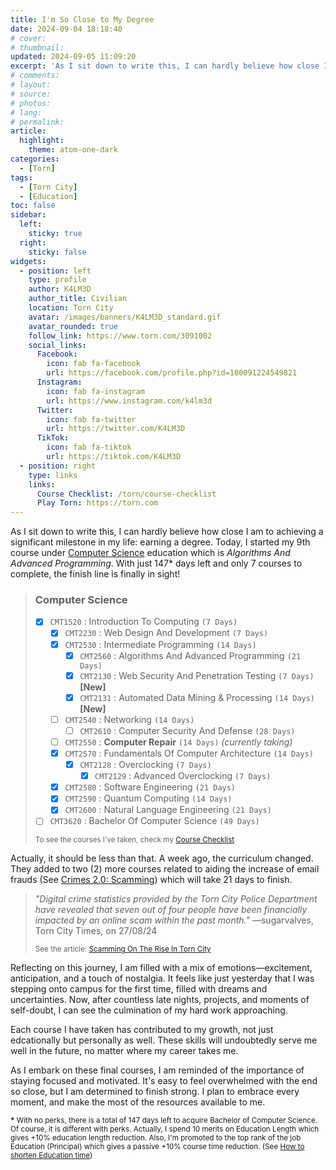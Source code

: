 ```yaml
---
title: I'm So Close to My Degree
date: 2024-09-04 18:18:40
# cover:
# thumbnail:
updated: 2024-09-05 11:09:20
excerpt: 'As I sit down to write this, I can hardly believe how close I am to achieving a significant milestone in my life: earning a degree.'
# comments:
# layout:
# source:
# photos:
# lang:
# permalink:
article:
  highlight:
    theme: atom-one-dark
categories:
  - [Torn]
tags:
  - [Torn City]
  - [Education]
toc: false
sidebar:
  left:
    sticky: true
  right:
    sticky: false
widgets:
  - position: left
    type: profile
    author: K4LM3D
    author_title: Civilian
    location: Torn City
    avatar: /images/banners/K4LM3D_standard.gif
    avatar_rounded: true
    follow_link: https://www.torn.com/3091002
    social_links:
      Facebook:
        icon: fab fa-facebook
        url: https://facebook.com/profile.php?id=100091224549821
      Instagram:
        icon: fab fa-instagram
        url: https://www.instagram.com/k4lm3d
      Twitter:
        icon: fab fa-twitter
        url: https://twitter.com/K4LM3D
      TikTok:
        icon: fab fa-tiktok
        url: https://tiktok.com/K4LM3D
  - position: right
    type: links
    links:
      Course Checklist: /torn/course-checklist
      Play Torn: https://torn.com
---
```


As I sit down to write this, I can hardly believe how close I am to achieving a significant milestone in my life: earning a degree. Today, I started my 9th course under <a href="https://wiki.torn.com/wiki/Education:Computer_Science" target="_blank">Computer Science</a> education which is *Algorithms And Advanced Programming*. With just 147* days left and only 7 courses to complete, the finish line is finally in sight!

> ### Computer Science
> 
> - [x] `CMT1520` : Introduction To Computing `(7 Days)`
>   - [x] `CMT2230` : Web Design And Development `(7 Days)`
>   - [x] `CMT2530` : Intermediate Programming `(14 Days)`
>     - [x] `CMT2560` : Algorithms And Advanced Programming `(21 Days)`
>     - [x] `CMT2130` : Web Security And Penetration Testing `(7 Days)` **[New]**
>     - [x] `CMT2131` : Automated Data Mining & Processing `(14 Days)` **[New]**
>   - [ ] `CMT2540` : Networking `(14 Days)`
>     - [ ] `CMT2610` : Computer Security And Defense `(28 Days)`
>   - [ ] `CMT2550` : **Computer Repair** `(14 Days)` *(currently taking)*
>   - [x] `CMT2570` : Fundamentals Of Computer Architecture `(14 Days)`
>     - [x] `CMT2128` : Overclocking `(7 Days)`
>       - [x] `CMT2129` : Advanced Overclocking `(7 Days)`
>   - [x] `CMT2580` : Software Engineering `(21 Days)`
>   - [x] `CMT2590` : Quantum Computing `(14 Days)`
>   - [x] `CMT2600` : Natural Language Engineering `(21 Days)`
> - [ ] `CMT3620` : Bachelor Of Computer Science `(49 Days)`
>
> <small>To see the courses I've taken, check my [Course Checklist](/torn/course-checklist)</small>

Actually, it should be less than that. A week ago, the curriculum changed. They added to two (2) more courses related to aiding the increase of email frauds (See <a href="https://www.torn.com/forums.php#/p=threads&f=1&t=16417770&b=0&a=0" target="_blank">Crimes 2.0: Scamming</a>) which will take 21 days to finish.

> *"Digital crime statistics provided by the Torn City Police Department have revealed that seven out of four people have been financially impacted by an online scam within the past month."*
> &mdash;sugarvalves, Torn City Times, on 27/08/24
> 
> <small>See the article: <a href="https://www.torn.com/newspaper.php#!/articles/2411" target="_blank">Scamming On The Rise In Torn City</a></small>

Reflecting on this journey, I am filled with a mix of emotions&mdash;excitement, anticipation, and a touch of nostalgia. It feels like just yesterday that I was stepping onto campus for the first time, filled with dreams and uncertainties. Now, after countless late nights, projects, and moments of self-doubt, I can see the culmination of my hard work approaching.

Each course I have taken has contributed to my growth, not just edcationally but personally as well. These skills will undoubtedly serve me well in the future, no matter where my career takes me.

As I embark on these final courses, I am reminded of the importance of staying focused and motivated. It's easy to feel overwhelmed with the end so close, but I am determined to finish strong. I plan to embrace every moment, and make the most of the resources available to me.

<article class="message is-primary">
  <div class="message-body">
    <small>
      <strong>*</strong> With no perks, there is a total of 147 days left to acquire Bachelor of Computer Science.
      <br>
      Of course, it is different with perks. Actually, I spend 10 merits on Education Length which gives +10% education length reduction. Also, I'm promoted to the top rank of the job Education (Principal) which gives a passive +10% course time reduction. (See <a href="https://wiki.torn.com/wiki/Education#How_to_shorten_Education_time" target="_blank">How to shorten Education time</a>)
    </small>
  </div>
</article>
